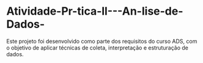 # Atividade-Pr-tica-ll---An-lise-de-Dados-
Este projeto foi desenvolvido como parte dos requisitos do curso ADS, com o objetivo de aplicar técnicas de coleta, interpretação e estruturação de dados.

